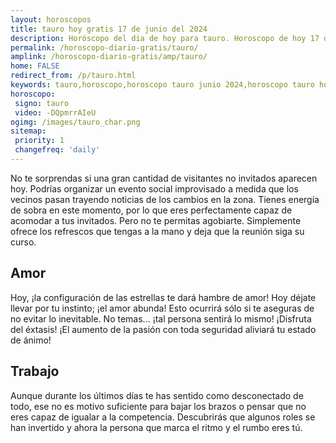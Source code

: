 ```yaml
---
layout: horoscopos
title: tauro hoy gratis 17 de junio del 2024 
description: Horóscopo del dia de hoy para tauro. Horoscopo de hoy 17 de junio del 2024. Las predicciones de amor, trabajo, vida personal gratis.
permalink: /horoscopo-diario-gratis/tauro/
amplink: /horoscopo-diario-gratis/amp/tauro/
home: FALSE
redirect_from: /p/tauro.html
keywords: tauro,horoscopo,horoscopo tauro junio 2024,horoscopo tauro hoy,tarot tauro junio 2024,horoscopo tauro,tarot tauro hoy,horoscopo de hoy,horoscopo diario,tarot del amor,horoscopo de hoy tauro,horoscopo diario del tarot, Horoscopo de hoy tauro 17 de junio del 2024,horóscopo del día,signos zodiacales 2024, el horoscopo de hoy
horoscopo:
 signo: tauro
 video: -DQpmrrAIeU
ogimg: /images/tauro_char.png
sitemap:
 priority: 1
 changefreq: 'daily'
---
```



No te sorprendas si una gran cantidad de visitantes no invitados aparecen hoy. Podrías organizar un evento social improvisado a medida que los vecinos pasan trayendo noticias de los cambios en la zona. Tienes energía de sobra en este momento, por lo que eres perfectamente capaz de acomodar a tus invitados. Pero no te permitas agobiarte. Simplemente ofrece los refrescos que tengas a la mano y deja que la reunión siga su curso.

## Amor

Hoy, ¡la configuración de las estrellas te dará hambre de amor! Hoy déjate llevar por tu instinto; ¡el amor abunda! Esto ocurrirá sólo si te aseguras de no evitar lo inevitable. No temas... ¡tal persona sentirá lo mismo! ¡Disfruta del éxtasis! ¡El aumento de la pasión con toda seguridad aliviará tu estado de ánimo!

## Trabajo

Aunque durante los últimos días te has sentido como desconectado de todo, ese no es motivo suficiente para bajar los brazos o pensar que no eres capaz de igualar a la competencia. Descubrirás que algunos roles se han invertido y ahora la persona que marca el ritmo y el rumbo eres tú.